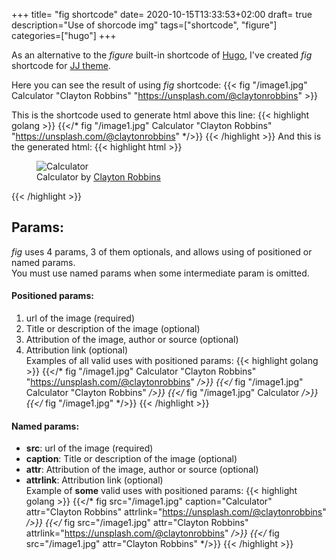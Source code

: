 +++
title= "fig shortcode"
date= 2020-10-15T13:33:53+02:00
draft= true                       
description="Use of shorcode img" 
tags=["shortcode", "figure"]      
categories=["hugo"]
+++

As an alternative to the *figure* built-in shortcode of [Hugo](https://gohugo.io), I've created *fig* shortcode for [JJ theme](https://github.com/jjcapellan/hugo-theme-jj/).<!--more-->

Here you can see the result of using *fig* shortcode:
{{< fig "/image1.jpg" Calculator "Clayton Robbins" "https://unsplash.com/@claytonrobbins" >}}

This is the shortcode used to generate html above this line:
{{< highlight golang >}}
{{</* fig "/image1.jpg" Calculator "Clayton Robbins" "https://unsplash.com/@claytonrobbins" */>}}
{{< /highlight >}}
And this is the generated html:
{{< highlight html >}}
<figure class="fig">
    <div class="fig-container">
        <img class="fig-img" src="/image1.jpg" alt="Calculator">        
        <figcaption class="fig-caption">Calculator by <a target="_blank" rel="noopener noreferrer" href="https://unsplash.com/@claytonrobbins">Clayton Robbins</a></figcaption>        
    </div>
</figure>
{{< /highlight >}}

## Params:
*fig* uses 4 params, 3 of them optionals, and allows using of positioned or named params.  
You must use named params when some intermediate param is omitted.
#### Positioned params:
1. url of the image (required)
2. Title or description of the image (optional)
3. Attribution of the image, author or source (optional)
4. Attribution link (optional)  
Examples of all valid uses with positioned params:
{{< highlight golang >}}
{{</* fig "/image1.jpg" Calculator "Clayton Robbins" "https://unsplash.com/@claytonrobbins" */>}}
{{</* fig "/image1.jpg" Calculator "Clayton Robbins" */>}}
{{</* fig "/image1.jpg" Calculator */>}}
{{</* fig "/image1.jpg" */>}}
{{< /highlight >}}
#### Named params:
* **src**: url of the image (required)
* **caption**: Title or description of the image (optional)
* **attr**: Attribution of the image, author or source (optional)
* **attrlink**: Attribution link (optional)  
Example of **some** valid uses with positioned params:
{{< highlight golang >}}
{{</* fig src="/image1.jpg" caption="Calculator" attr="Clayton Robbins" attrlink="https://unsplash.com/@claytonrobbins" */>}}
{{</* fig src="/image1.jpg" attr="Clayton Robbins" attrlink="https://unsplash.com/@claytonrobbins" */>}}
{{</* fig src="/image1.jpg" attr="Clayton Robbins" */>}}
{{< /highlight >}}